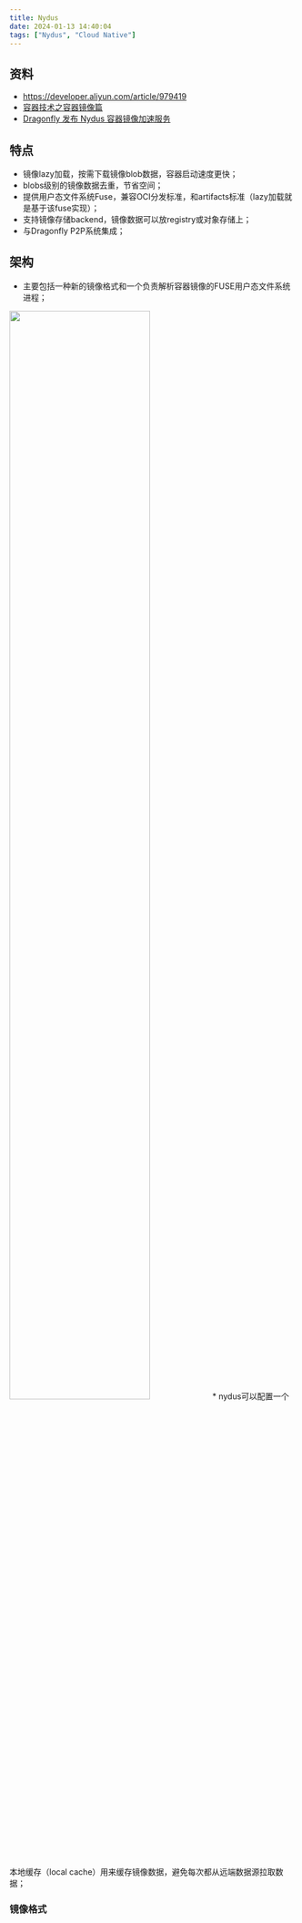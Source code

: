 ```yaml
---
title: Nydus
date: 2024-01-13 14:40:04
tags: ["Nydus", "Cloud Native"]
---
```

## 资料
* https://developer.aliyun.com/article/979419
* [容器技术之容器镜像篇](https://mp.weixin.qq.com/s?spm=a2c6h.12873639.article-detail.7.71813892qT8cYh&__biz=MzUxNjE3MTcwMg==&mid=2247485160&idx=1&sn=289581225c168e86c5ed3e6819f2a719&chksm=f9aa3431ceddbd277ae447934fbe3fa7bf773158976c5f2b95dcf516ab87e1a32871692683dd&scene=21#wechat_redirect)
* [Dragonfly 发布 Nydus 容器镜像加速服务](https://mp.weixin.qq.com/s?spm=a2c6h.12873639.article-detail.8.71813892qT8cYh&__biz=MzUxNjE3MTcwMg==&mid=2247484853&idx=1&sn=4ef7232be5e32a479987f073e3c6bd20&chksm=f9aa376cceddbe7ab678e11a1b6baa89a338a7d6dd7fd2de7734fb50a4bc3963d850fdb5f991&scene=21#wechat_redirect)

## 特点
* 镜像lazy加载，按需下载镜像blob数据，容器启动速度更快；
* blobs级别的镜像数据去重，节省空间；
* 提供用户态文件系统Fuse，兼容OCI分发标准，和artifacts标准（lazy加载就是基于该fuse实现）；
* 支持镜像存储backend，镜像数据可以放registry或对象存储上；
* 与Dragonfly P2P系统集成；

## 架构
* 主要包括一种新的镜像格式和一个负责解析容器镜像的FUSE用户态文件系统进程；
<img src="arch.png" width="70%" height="70%"  style="margin: 0 auto;"/>
* nydus可以配置一个本地缓存（local cache）用来缓存镜像数据，避免每次都从远端数据源拉取数据；

### 镜像格式


